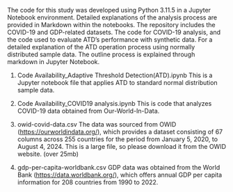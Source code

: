 The code for this study was developed using Python 3.11.5 in a Jupyter Notebook environment. 
Detailed explanations of the analysis process are provided in Markdown within the notebooks. 
The repository includes the COVID-19 and GDP-related datasets. 
The code for COVID-19 analysis, and the code used to evaluate ATD’s performance with synthetic data. 
For a detailed explanation of the ATD operation process using normally distributed sample data. The outline process is explained through markdown in Jupyter Notebook.

1. Code Availability_Adaptive Threshold Detection(ATD).ipynb
This is a Jupyter notebook file that applies ATD to standard normal distribution sample data.

2. Code Availability_COVID19 analysis.ipynb
This is code that analyzes COVID-19 data obtained from Our-World-In-Data.

3. owid-covid-data.csv
The data was sourced from OWID (https://ourworldindata.org/), which provides a dataset consisting of 67 columns across 255 countries for the period from January 5, 2020, to August 4, 2024.
This is a large file, so please download it from the OWID website. (over 25mb)

5. gdp-per-capita-worldbank.csv
GDP data was obtained from the World Bank (https://data.worldbank.org/), which offers annual GDP per capita information for 208 countries from 1990 to 2022.


